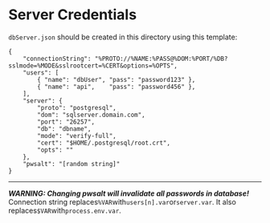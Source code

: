 # Server Credentials

`dbServer.json` should be created in this directory using this template:
```
{
	"connectionString": "%PROTO://%NAME:%PASS@%DOM:%PORT/%DB?sslmode=%MODE&sslrootcert=%CERT&options=%OPTS",
	"users": [
		{ "name": "dbUser", "pass": "password123" },
		{ "name": "api",    "pass": "password456" },
	],
	"server": {
		"proto": "postgresql",
		"dom": "sqlserver.domain.com",
		"port": "26257",
		"db": "dbname",
		"mode": "verify-full",
		"cert": "$HOME/.postgresql/root.crt",
		"opts": ""
	},
	"pwsalt": "[random string]"
}
```

------------

***WARNING: Changing pwsalt will invalidate all passwords in database!*** 
Connection string replaces`%VAR`with`users[n].var`or`server.var`.
It also replaces`$VAR`with`process.env.var`.